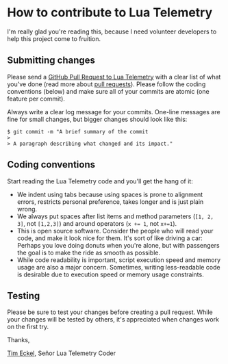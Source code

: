 # How to contribute to Lua Telemetry

I'm really glad you're reading this, because I need volunteer developers to help this project come to fruition.

## Submitting changes

Please send a [GitHub Pull Request to Lua Telemetry](https://github.com/iNavFlight/LuaTelemetry/pull/new/master) with a clear list of what you've done (read more about [pull requests](https://help.github.com/articles/about-pull-requests/)). Please follow the coding conventions (below) and make sure all of your commits are atomic (one feature per commit).

Always write a clear log message for your commits. One-line messages are fine for small changes, but bigger changes should look like this:

    $ git commit -m "A brief summary of the commit
    >
    > A paragraph describing what changed and its impact."

## Coding conventions

Start reading the Lua Telemetry code and you'll get the hang of it:

* We indent using tabs because using spaces is prone to alignment errors, restricts personal preference, takes longer and is just plain wrong.
* We always put spaces after list items and method parameters (`[1, 2, 3]`, not `[1,2,3]`) and around operators (`x += 1`, not `x+=1`).
* This is open source software. Consider the people who will read your code, and make it look nice for them. It's sort of like driving a car: Perhaps you love doing donuts when you're alone, but with passengers the goal is to make the ride as smooth as possible.
* While code readability is important, script execution speed and memory usage are also a major concern.  Sometimes, writing less-readable code is desirable due to execution speed or memory usage constraints.

## Testing

Please be sure to test your changes before creating a pull request. While your changes will be tested by others, it's appreciated when changes work on the first try.

Thanks,

[Tim Eckel](https://github.com/teckel12), Señor Lua Telemetry Coder
